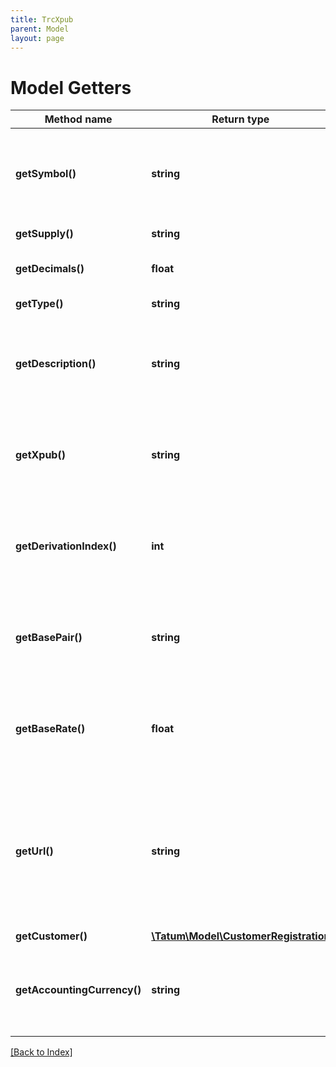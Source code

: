 ```yaml
---
title: TrcXpub
parent: Model
layout: page
---
```


# Model Getters

Method name | Return type | Description | Notes
------------ | ------------- | ------------- | -------------
**getSymbol()** | **string** | The name of the token; used as an identifier within the Tatum platform and as a currency symbol on the blockchain |
**getSupply()** | **string** | The supply of the token |
**getDecimals()** | **float** | The number of decimal places that the token has |
**getType()** | **string** | The type of the token |
**getDescription()** | **string** | The description of the token; used as a description within the Tatum platform and as a currency name on the blockchain |
**getXpub()** | **string** | The extended public key of the TRON wallet from which a deposit address for the virtual account will be generated |
**getDerivationIndex()** | **int** | The derivation index to use together with the extended public key to generate the deposit address |
**getBasePair()** | **string** | The base pair for the virtual currency that represents the token; used to calculate the value of a transaction |
**getBaseRate()** | **float** | The exchange rate for the base pair; one unit of the created virtual currency equals 1 unit of <code>basePair</code>*<code>baseRate</code> | [optional] [default to 1]
**getUrl()** | **string** | (TRC-10 tokens only) The URL of the project that the token is created for<br/>Use this parameter only with TRC-10 tokens. Do <b>not</b> use this parameter with TRC-20 tokens. | [optional]
**getCustomer()** | [**\Tatum\Model\CustomerRegistration**](CustomerRegistration.md) |  | [optional]
**getAccountingCurrency()** | **string** | The ISO 4217 code of the currency in which all transactions for the created virtual account will be billed | [optional] [default to 'EUR']

[[Back to Index]](../index.md)
